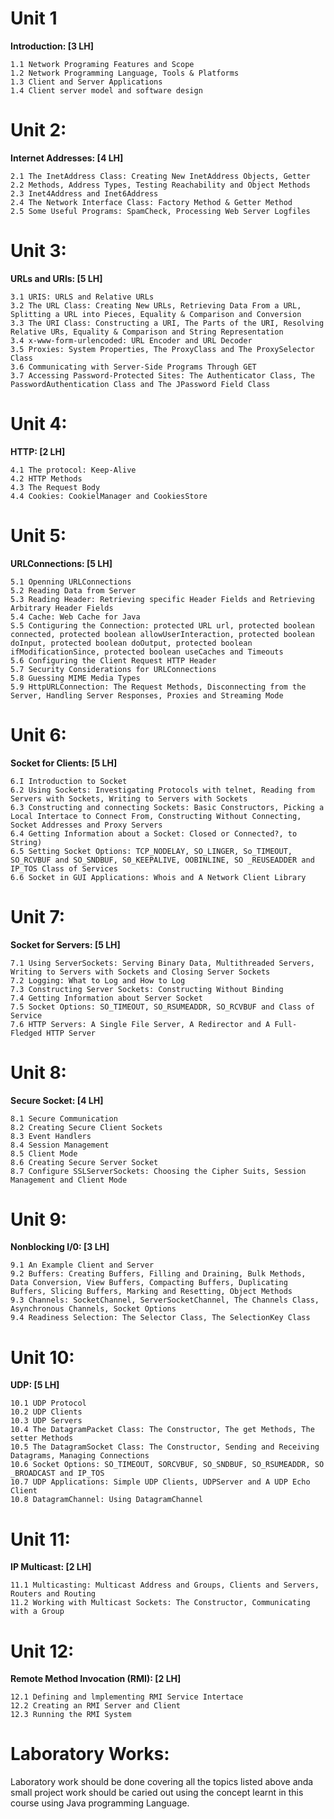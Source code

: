 # Unit 1

<p align="justify">

<b>Introduction: [3 LH]</b> 

    1.1 Network Programing Features and Scope
    1.2 Network Programming Language, Tools & Platforms
    1.3 Client and Server Applications
    1.4 Client server model and software design
</p>

# Unit 2:

<p align="justify">

<b>Internet Addresses: [4 LH]</b>

    2.1 The InetAddress Class: Creating New InetAddress Objects, Getter
    2.2 Methods, Address Types, Testing Reachability and Object Methods
    2.3 Inet4Address and Inet6Address
    2.4 The Network Interface Class: Factory Method & Getter Method
    2.5 Some Useful Programs: SpamCheck, Processing Web Server Logfiles
</p>

# Unit 3:

<p align="justify">

<b>URLs and URls: [5 LH]</b>

    3.1 URIS: URLS and Relative URLs
    3.2 The URL Class: Creating New URLs, Retrieving Data From a URL, Splitting a URL into Pieces, Equality & Comparison and Conversion
    3.3 The URI Class: Constructing a URI, The Parts of the URI, Resolving Relative URs, Equality & Comparison and String Representation
    3.4 x-www-form-urlencoded: URL Encoder and URL Decoder
    3.5 Proxies: System Properties, The ProxyClass and The ProxySelector Class
    3.6 Communicating with Server-Side Programs Through GET
    3.7 Accessing Password-Protected Sites: The Authenticator Class, The PasswordAuthentication Class and The JPassword Field Class
</p>

# Unit 4:

<p align="justify">

<b>HTTP: [2 LH]</b>

    4.1 The protocol: Keep-Alive
    4.2 HTTP Methods
    4.3 The Request Body
    4.4 Cookies: CookielManager and CookiesStore
</p>

# Unit 5:

<p align="justify">

<b>URLConnections: [5 LH]</b>

    5.1 Openning URLConnections
    5.2 Reading Data from Server
    5.3 Reading Header: Retrieving specific Header Fields and Retrieving Arbitrary Header Fields
    5.4 Cache: Web Cache for Java
    S.5 Contiguring the Connection: protected URL url, protected boolean connected, protected boolean allowUserInteraction, protected boolean doInput, protected boolean doOutput, protected boolean ifModificationSince, protected boolean useCaches and Timeouts
    5.6 Configuring the Client Request HTTP Header
    5.7 Security Considerations for URLConnections
    5.8 Guessing MIME Media Types
    5.9 HttpURLConnection: The Request Methods, Disconnecting from the Server, Handling Server Responses, Proxies and Streaming Mode
</p>

# Unit 6:

<p align="justify">

<b>Socket for Clients: [5 LH]</b>

    6.I Introduction to Socket
    6.2 Using Sockets: Investigating Protocols with telnet, Reading from Servers with Sockets, Writing to Servers with Sockets
    6.3 Constructing and connecting Sockets: Basic Constructors, Picking a Local Intertace to Connect From, Constructing Without Connecting, Socket Addresses and Proxy Servers
    6.4 Getting Information about a Socket: Closed or Connected?, to String)
    6.5 Setting Socket Options: TCP_NODELAY, SO_LINGER, So_TIMEOUT, SO_RCVBUF and SO_SNDBUF, S0_KEEPALIVE, OOBINLINE, SO _REUSEADDER and IP_TOS Class of Services
    6.6 Socket in GUI Applications: Whois and A Network Client Library
</p>

# Unit 7:

<p align="justify">

<b>Socket for Servers: [5 LH]</b>

    7.1 Using ServerSockets: Serving Binary Data, Multithreaded Servers, Writing to Servers with Sockets and Closing Server Sockets
    7.2 Logging: What to Log and How to Log
    7.3 Constructing Server Sockets: Constructing Without Binding
    7.4 Getting Information about Server Socket
    7.5 Socket Options: SO_TIMEOUT, SO_RSUMEADDR, SO_RCVBUF and Class of Service
    7.6 HTTP Servers: A Single File Server, A Redirector and A Full-Fledged HTTP Server
</p>

# Unit 8:

<p align="justify">

<b>Secure Socket: [4 LH]</b>

    8.1 Secure Communication
    8.2 Creating Secure Client Sockets
    8.3 Event Handlers
    8.4 Session Management
    8.5 Client Mode
    8.6 Creating Secure Server Socket
    8.7 Configure SSLServerSockets: Choosing the Cipher Suits, Session Management and Client Mode
</p>

# Unit 9:

<p align="justify">

<b>Nonblocking I/0: [3 LH]</b>

    9.1 An Example Client and Server
    9.2 Buffers: Creating Buffers, Filling and Draining, Bulk Methods, Data Conversion, View Buffers, Compacting Buffers, Duplicating Buffers, Slicing Buffers, Marking and Resetting, Object Methods
    9.3 Channels: SocketChannel, ServerSocketChannel, The Channels Class, Asynchronous Channels, Socket Options
    9.4 Readiness Selection: The Selector Class, The SelectionKey Class
</p>

# Unit 10:

<p align="justify">

<b>UDP: [5 LH]</b>

    10.1 UDP Protocol
    10.2 UDP Clients
    10.3 UDP Servers
    10.4 The DatagramPacket Class: The Constructor, The get Methods, The setter Methods
    10.5 The DatagramSocket Class: The Constructor, Sending and Receiving Datagrams, Managing Connections
    10.6 Socket Options: SO_TIMEOUT, SORCVBUF, SO_SNDBUF, SO_RSUMEADDR, SO _BROADCAST and IP_TOS
    10.7 UDP Applications: Simple UDP Clients, UDPServer and A UDP Echo Client
    10.8 DatagramChannel: Using DatagramChannel
</p>

# Unit 11:

<p align="justify">

<b>IP Multicast: [2 LH]</b>

    11.1 Multicasting: Multicast Address and Groups, Clients and Servers, Routers and Routing
    11.2 Working with Multicast Sockets: The Constructor, Communicating with a Group

</p>

# Unit 12:

<p align="justify">

<b>Remote Method Invocation (RMI): [2 LH]</b>

    12.1 Defining and lmplementing RMI Service Intertace
    12.2 Creating an RMI Server and Client
    12.3 Running the RMI System
</p>

# Laboratory Works:

<p align="justify">

Laboratory work should be done covering all the topics listed above anda small project work should be caried out using the concept learnt in this course using Java programming Language.

</p>
